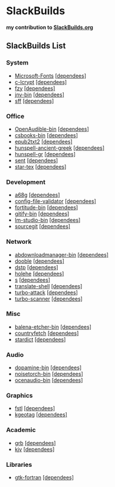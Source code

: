 # SlackBuilds
**my contribution to [SlackBuilds.org](https://slackbuilds.org/)**

## SlackBuilds List


### System
- [Microsoft-Fonts](https://slackbuilds.org/repository/15.0/system/Microsoft-Fonts/) [[dependees]](https://slackbuilds.org/advsearch.php?stype=revdep1&q=Microsoft-Fonts)  
- [c-lcrypt](https://slackbuilds.org/repository/15.0/system/c-lcrypt/) [[dependees]](https://slackbuilds.org/advsearch.php?stype=revdep1&q=c-lcrypt)  
- [fzy](https://slackbuilds.org/repository/15.0/system/fzy/) [[dependees]](https://slackbuilds.org/advsearch.php?stype=revdep1&q=fzy)  
- [jnv-bin](https://slackbuilds.org/repository/15.0/system/jnv-bin/) [[dependees]](https://slackbuilds.org/advsearch.php?stype=revdep1&q=jnv-bin)  
- [sff](https://slackbuilds.org/repository/15.0/system/sff/) [[dependees]](https://slackbuilds.org/advsearch.php?stype=revdep1&q=sff)  

### Office
- [OpenAudible-bin](https://slackbuilds.org/repository/15.0/office/OpenAudible-bin/) [[dependees]](https://slackbuilds.org/advsearch.php?stype=revdep1&q=OpenAudible-bin)  
- [csbooks-bin](https://slackbuilds.org/repository/15.0/office/csbooks-bin/) [[dependees]](https://slackbuilds.org/advsearch.php?stype=revdep1&q=csbooks-bin)  
- [epub2txt2](https://slackbuilds.org/repository/15.0/office/epub2txt2/) [[dependees]](https://slackbuilds.org/advsearch.php?stype=revdep1&q=epub2txt2)  
- [hunspell-ancient-greek](https://slackbuilds.org/repository/15.0/office/hunspell-ancient-greek/) [[dependees]](https://slackbuilds.org/advsearch.php?stype=revdep1&q=hunspell-ancient-greek)  
- [hunspell-gr](https://slackbuilds.org/repository/15.0/office/hunspell-gr/) [[dependees]](https://slackbuilds.org/advsearch.php?stype=revdep1&q=hunspell-gr)  
- [sent](https://slackbuilds.org/repository/15.0/office/sent/) [[dependees]](https://slackbuilds.org/advsearch.php?stype=revdep1&q=sent)
- [star-tex](https://slackbuilds.org/repository/15.0/office/star-tex/) [[dependees]](https://slackbuilds.org/advsearch.php?stype=revdep1&q=star-tex)

### Development
- [a68g](https://slackbuilds.org/repository/15.0/development/a68g/) [[dependees]](https://slackbuilds.org/advsearch.php?stype=revdep1&q=a68g)  
- [config-file-validator](https://slackbuilds.org/repository/15.0/development/config-file-validator/) [[dependees]](https://slackbuilds.org/advsearch.php?stype=revdep1&q=config-file-validator)  
- [fortitude-bin](https://slackbuilds.org/repository/15.0/development/fortitude-bin/) [[dependees]](https://slackbuilds.org/advsearch.php?stype=revdep1&q=fortitude-bin)  
- [gitify-bin](https://slackbuilds.org/repository/15.0/development/gitify-bin/) [[dependees]](https://slackbuilds.org/advsearch.php?stype=revdep1&q=gitify-bin)  
- [lm-studio-bin](https://slackbuilds.org/repository/15.0/development/lm-studio-bin/) [[dependees]](https://slackbuilds.org/advsearch.php?stype=revdep1&q=lm-studio-bin)  
- [sourcegit](https://slackbuilds.org/repository/15.0/development/sourcegit/) [[dependees]](https://slackbuilds.org/advsearch.php?stype=revdep1&q=sourcegit)  

### Network
- [abdownloadmanager-bin](https://slackbuilds.org/repository/15.0/network/abdownloadmanager-bin/) [[dependees]](https://slackbuilds.org/advsearch.php?stype=revdep1&q=abdownloadmanager-bin)  
- [dooble](https://slackbuilds.org/repository/15.0/network/dooble/) [[dependees]](https://slackbuilds.org/advsearch.php?stype=revdep1&q=dooble)  
- [dstp](https://slackbuilds.org/repository/15.0/network/dstp/) [[dependees]](https://slackbuilds.org/advsearch.php?stype=revdep1&q=dstp)  
- [holehe](https://slackbuilds.org/repository/15.0/network/holehe/) [[dependees]](https://slackbuilds.org/advsearch.php?stype=revdep1&q=holehe)  
- [s](https://slackbuilds.org/repository/15.0/network/s/) [[dependees]](https://slackbuilds.org/advsearch.php?stype=revdep1&q=s)  
- [translate-shell](https://slackbuilds.org/repository/15.0/network/translate-shell/) [[dependees]](https://slackbuilds.org/advsearch.php?stype=revdep1&q=translate-shell)  
- [turbo-attack](https://slackbuilds.org/repository/15.0/network/turbo-attack/) [[dependees]](https://slackbuilds.org/advsearch.php?stype=revdep1&q=turbo-attack)  
- [turbo-scanner](https://slackbuilds.org/repository/15.0/network/turbo-scanner/) [[dependees]](https://slackbuilds.org/advsearch.php?stype=revdep1&q=turbo-scanner)  

### Misc
- [balena-etcher-bin](https://slackbuilds.org/repository/15.0/misc/balena-etcher-bin/) [[dependees]](https://slackbuilds.org/advsearch.php?stype=revdep1&q=balena-etcher-bin)  
- [countryfetch](https://slackbuilds.org/repository/15.0/misc/countryfetch/) [[dependees]](https://slackbuilds.org/advsearch.php?stype=revdep1&q=countryfetch)  
- [stardict](https://slackbuilds.org/repository/15.0/misc/stardict/) [[dependees]](https://slackbuilds.org/advsearch.php?stype=revdep1&q=stardict)  

### Audio
- [dopamine-bin](https://slackbuilds.org/repository/15.0/audio/dopamine-bin/) [[dependees]](https://slackbuilds.org/advsearch.php?stype=revdep1&q=dopamine-bin)  
- [noisetorch-bin](https://slackbuilds.org/repository/15.0/audio/noisetorch-bin/) [[dependees]](https://slackbuilds.org/advsearch.php?stype=revdep1&q=noisetorch-bin)  
- [ocenaudio-bin](https://slackbuilds.org/repository/15.0/audio/ocenaudio-bin/) [[dependees]](https://slackbuilds.org/advsearch.php?stype=revdep1&q=ocenaudio-bin)  

### Graphics
- [fstl](https://slackbuilds.org/repository/15.0/graphics/fstl/) [[dependees]](https://slackbuilds.org/advsearch.php?stype=revdep1&q=fstl)  
- [kgeotag](https://slackbuilds.org/repository/15.0/graphics/kgeotag/) [[dependees]](https://slackbuilds.org/advsearch.php?stype=revdep1&q=kgeotag)  

### Academic
- [grb](https://slackbuilds.org/repository/15.0/academic/grb/) [[dependees]](https://slackbuilds.org/advsearch.php?stype=revdep1&q=grb)  
- [kjv](https://slackbuilds.org/repository/15.0/academic/kjv/) [[dependees]](https://slackbuilds.org/advsearch.php?stype=revdep1&q=kjv)  

### Libraries
- [gtk-fortran](https://slackbuilds.org/repository/15.0/libraries/gtk-fortran/) [[dependees]](https://slackbuilds.org/advsearch.php?stype=revdep1&q=gtk-fortran)  

